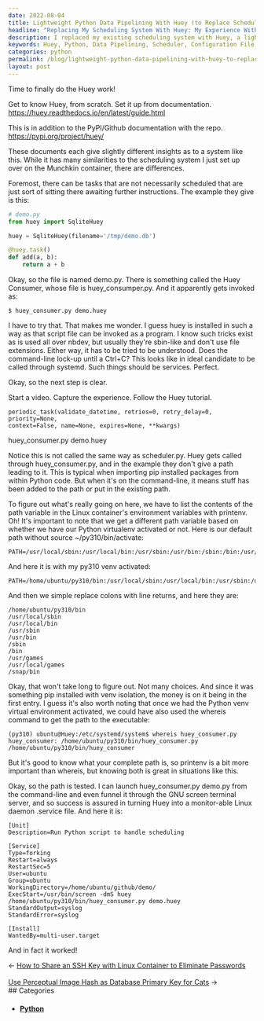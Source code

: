 ```yaml
---
date: 2022-08-04
title: Lightweight Python Data Pipelining With Huey (to Replace Scheduler)
headline: "Replacing My Scheduling System With Huey: My Experience With Setting Up and Monitoring a Lightweight Python Data Pipelining Tool"
description: I replaced my existing scheduling system with Huey, a lightweight Python data pipelining tool. I followed the Huey documentation and wrote a configuration file, and after putting it in place, it worked as expected! I'm sharing my experience of setting up Huey, including how I used the huey_consumer.py script and a systemd service to monitor it.
keywords: Huey, Python, Data Pipelining, Scheduler, Configuration File, huey_consumer.py, Systemd Service, Monitoring, Setup, Working Directory, Executable, Standard Output, Standard Error
categories: python
permalink: /blog/lightweight-python-data-pipelining-with-huey-to-replace-scheduler/
layout: post
---
```



Time to finally do the Huey work!

Get to know Huey, from scratch. Set it up from documentation.
https://huey.readthedocs.io/en/latest/guide.html

This is in addition to the PyPI/Github documentation with the repo.
https://pypi.org/project/huey/

These documents each give slightly different insights as to a system like this.
While it has many similarities to the scheduling system I just set up over on
the Munchkin container, there are differences.

Foremost, there can be tasks that are not necessarily scheduled that are just
sort of sitting there awaiting further instructions. The example they give is
this:

```python
# demo.py
from huey import SqliteHuey

huey = SqliteHuey(filename='/tmp/demo.db')

@huey.task()
def add(a, b):
    return a + b
```

Okay, so the file is named demo.py. There is something called the Huey
Consumer, whose file is huey_consumper.py. And it apparently gets invoked as:

    $ huey_consumer.py demo.huey

I have to try that. That makes me wonder. I guess huey is installed in such a
way as that script file can be invoked as a program. I know such tricks exist
as is used all over nbdev, but usually they're sbin-like and don't use file
extensions. Either way, it has to be tried to be understood. Does the
command-line lock-up until a Ctrl+C? This looks like in ideal candidate to be
called through systemd. Such things should be services. Perfect.

Okay, so the next step is clear.

Start a video. Capture the experience. Follow the Huey tutorial.

    periodic_task(validate_datetime, retries=0, retry_delay=0, priority=None,
    context=False, name=None, expires=None, **kwargs)

huey_consumer.py demo.huey

Notice this is not called the same way as scheduler.py. Huey gets called
through huey_consumer.py, and in the example they don't give a path leading to
it. This is typical when importing pip installed packages from within Python
code. But when it's on the command-line, it means stuff has been added to the
path or put in the existing path.

To figure out what's really going on here, we have to list the contents of the
path variable in the Linux container's environment variables with printenv. Oh!
It's important to note that we get a different path variable based on whether
we have our Python virtualenv activated or not. Here is our default path
without source ~/py310/bin/activate:

    PATH=/usr/local/sbin:/usr/local/bin:/usr/sbin:/usr/bin:/sbin:/bin:/usr/games:/usr/local/games:/snap/bin

And here it is with my py310 venv activated:

    PATH=/home/ubuntu/py310/bin:/usr/local/sbin:/usr/local/bin:/usr/sbin:/usr/bin:/sbin:/bin:/usr/games:/usr/local/games:/snap/bin

And then we simple replace colons with line returns, and here they are:

    /home/ubuntu/py310/bin
    /usr/local/sbin
    /usr/local/bin
    /usr/sbin
    /usr/bin
    /sbin
    /bin
    /usr/games
    /usr/local/games
    /snap/bin

Okay, that won't take long to figure out. Not many choices. And since it was
something pip installed with venv isolation, the money is on it being in the
first entry. I guess it's also worth noting that once we had the Python venv
virtual environment activated, we could have also used the whereis command to
get the path to the executable:

    (py310) ubuntu@Huey:/etc/systemd/system$ whereis huey_consumer.py
    huey_consumer: /home/ubuntu/py310/bin/huey_consumer.py /home/ubuntu/py310/bin/huey_consumer

But it's good to know what your complete path is, so printenv is a bit more
important than whereis, but knowing both is great in situations like this.

Okay, so the path is tested. I can launch huey_consumer.py demo.py from the
command-line and even funnel it through the GNU screen terminal server, and so
success is assured in turning Huey into a monitor-able Linux daemon .service
file. And here it is:

    [Unit]
    Description=Run Python script to handle scheduling

    [Service]
    Type=forking
    Restart=always
    RestartSec=5
    User=ubuntu
    Group=ubuntu
    WorkingDirectory=/home/ubuntu/github/demo/
    ExecStart=/usr/bin/screen -dmS huey /home/ubuntu/py310/bin/huey_consumer.py demo.huey
    StandardOutput=syslog
    StandardError=syslog

    [Install]
    WantedBy=multi-user.target

And in fact it worked!


<div class="post-nav"><div class="post-nav-prev"><span class="arrow">&larr;&nbsp;</span><a href="/blog/how-to-share-an-ssh-key-with-linux-container-to-eliminate-passwords/">How to Share an SSH Key with Linux Container to Eliminate Passwords</a></div> &nbsp; <div class="post-nav-next"><a href="/blog/use-perceptual-image-hash-as-database-primary-key-for-cats/">Use Perceptual Image Hash as Database Primary Key for Cats</a><span class="arrow">&nbsp;&rarr;</span></div></div>
## Categories

<ul>
<li><h4><a href='/python/'>Python</a></h4></li></ul>